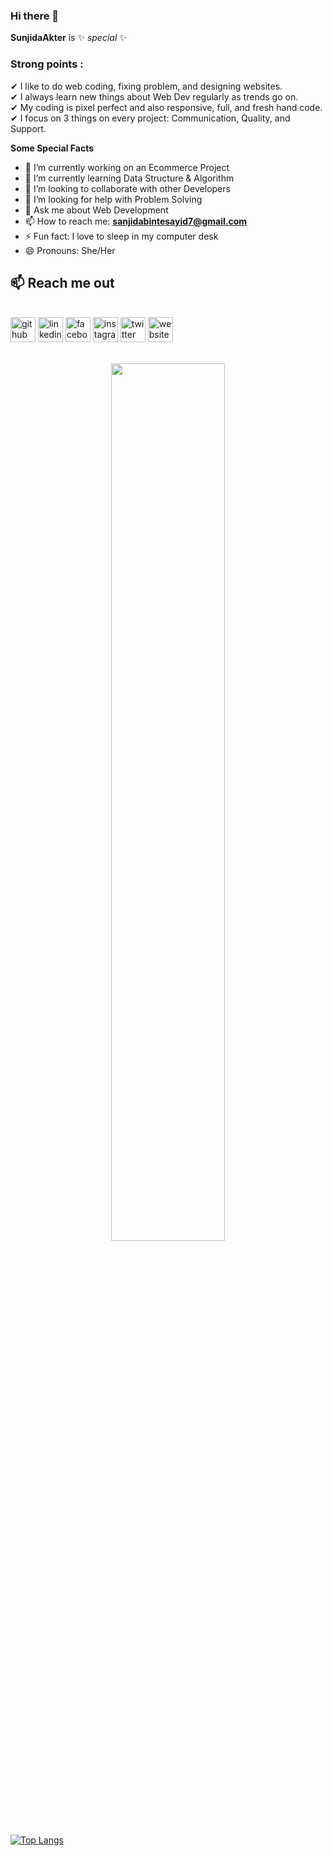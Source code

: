 ### Hi there 👋
**SunjidaAkter** is ✨ _special_ ✨
### Strong points :
 ✔ I like to do web coding, fixing problem, and designing websites. </br>
 ✔ I always learn new things about Web Dev regularly as trends go on. </br>
 ✔ My coding is pixel perfect and also responsive, full, and fresh hand code. </br>
 ✔ I focus on 3 things on every project: Communication, Quality, and Support. </br>

**Some Special Facts**

 - 🔭 I’m currently working on an Ecommerce Project
 - 🌱 I’m currently learning Data Structure & Algorithm
 - 👯 I’m looking to collaborate with other Developers
 - 🤔 I’m looking for help with Problem Solving
 - 💬 Ask me about Web Development
 - 📫 How to reach me: **sanjidabintesayid7@gmail.com**
 - ⚡ Fun fact: I love to sleep in my computer desk
 - 😄 Pronouns: She/Her</br>
<!--  [<img src="https://komarev.com/ghpvc/?username=SunjidaAkter&label=Profile%20views&color=0e75b6&style=flat" alt="Sunjida" >](https://github.com/SunjidaAkter)</br> -->
## :mailbox: Reach me out
</br>
<div align="left">
<a href="https://github.com/SunjidaAkter"><img src='https://cdn.jsdelivr.net/npm/simple-icons@3.0.1/icons/github.svg' alt='github' height='40'/></a>
<a href="https://www.linkedin.com/in/https://www.linkedin.com/in/sanjida-akter-6804bb215//"><img src='https://cdn.jsdelivr.net/npm/simple-icons@3.0.1/icons/linkedin.svg' alt='linkedin' height='40'></a>
<a href="https://www.facebook.com/profile.php?id=100009981699138"><img src='https://cdn.jsdelivr.net/npm/simple-icons@3.0.1/icons/facebook.svg' alt='facebook' height='40'></a>
<a href="https://www.instagram.com/sunjidaaktermonika/?next=%2F"><img src='https://cdn.jsdelivr.net/npm/simple-icons@3.0.1/icons/instagram.svg' alt='instagram' height='40'></a>
<a href="https://twitter.com/i/Sunjida"><img src='https://cdn.jsdelivr.net/npm/simple-icons@3.0.1/icons/twitter.svg' alt='twitter' height='40'></a>
<a href="https://magnificent-frangollo-5e9566.netlify.app/"><img src='https://cdn.jsdelivr.net/npm/simple-icons@3.0.1/icons/icloud.svg' alt='website' height='40'></a>
</div>
</br>
           
<p align="center">
  <img width="60%" src="https://github-readme-stats.vercel.app/api?username=SunjidaAkter&show_icons=true&count_private=true&theme=dark&background=0D1117&sideNums=FFFFFF&sideLabels=9A9A9A&currStreakNum=FB8C00&dates=6E6E6E" />
</p>
<!-- ![GitHub stats](https://github-readme-stats.vercel.app/api?username=SunjidaAkter&show_icons=true&count_private=true&theme=dark) -->

[![Top Langs](https://github-readme-stats.vercel.app/api/top-langs/?username=SunjidaAkter&layout=compact&theme=dark)](https://github.com/anuraghazra/github-readme-stats)

